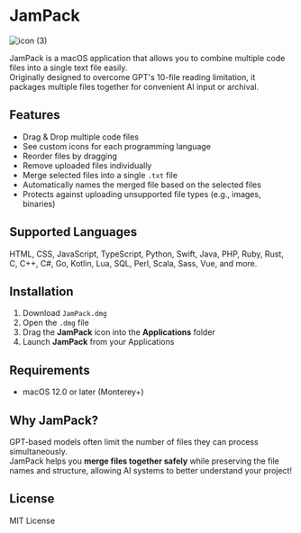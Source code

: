 # JamPack
![icon (3)](https://github.com/user-attachments/assets/d9eb9c00-4b57-43db-b703-3f069e1d639b)

JamPack is a macOS application that allows you to combine multiple code files into a single text file easily.  
Originally designed to overcome GPT's 10-file reading limitation, it packages multiple files together for convenient AI input or archival.

## Features
- Drag & Drop multiple code files
- See custom icons for each programming language
- Reorder files by dragging
- Remove uploaded files individually
- Merge selected files into a single `.txt` file
- Automatically names the merged file based on the selected files
- Protects against uploading unsupported file types (e.g., images, binaries)

## Supported Languages
HTML, CSS, JavaScript, TypeScript, Python, Swift, Java, PHP, Ruby, Rust, C, C++, C#, Go, Kotlin, Lua, SQL, Perl, Scala, Sass, Vue, and more.

## Installation
1. Download `JamPack.dmg`
2. Open the `.dmg` file
3. Drag the **JamPack** icon into the **Applications** folder
4. Launch **JamPack** from your Applications

## Requirements
- macOS 12.0 or later (Monterey+)

## Why JamPack?
GPT-based models often limit the number of files they can process simultaneously.  
JamPack helps you **merge files together safely** while preserving the file names and structure, allowing AI systems to better understand your project!

## License
MIT License
